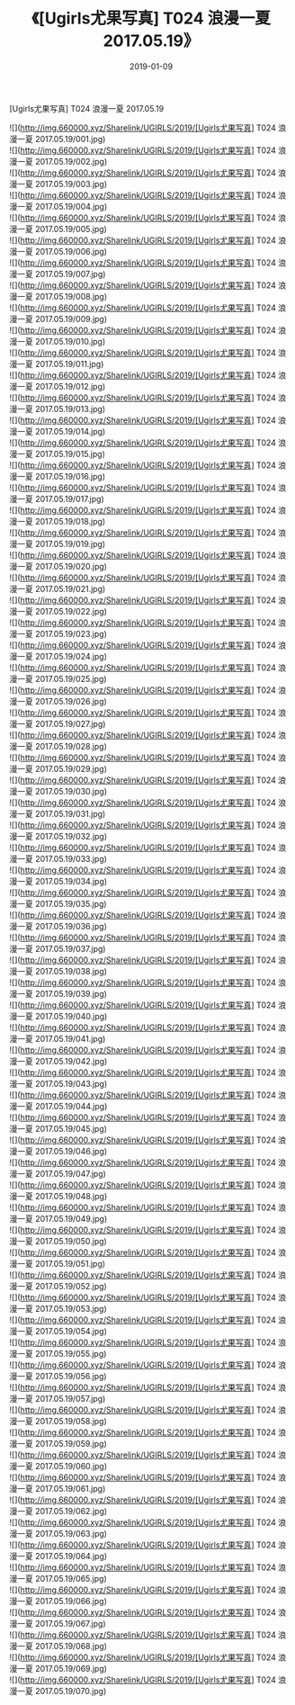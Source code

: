 ﻿---
layout: post
title:  《[Ugirls尤果写真] T024 浪漫一夏 2017.05.19》
date:   2019-01-09
img: http://img.660000.xyz/Sharelink/UGIRLS/2019/[Ugirls尤果写真] T024 浪漫一夏 2017.05.19/000.jpg
categories: [美女, 清纯, 唯美]
---

[Ugirls尤果写真] T024 浪漫一夏 2017.05.19

 ![](http://img.660000.xyz/Sharelink/UGIRLS/2019/[Ugirls尤果写真] T024 浪漫一夏 2017.05.19/001.jpg) <br>![](http://img.660000.xyz/Sharelink/UGIRLS/2019/[Ugirls尤果写真] T024 浪漫一夏 2017.05.19/002.jpg) <br>![](http://img.660000.xyz/Sharelink/UGIRLS/2019/[Ugirls尤果写真] T024 浪漫一夏 2017.05.19/003.jpg) <br>![](http://img.660000.xyz/Sharelink/UGIRLS/2019/[Ugirls尤果写真] T024 浪漫一夏 2017.05.19/004.jpg) <br>![](http://img.660000.xyz/Sharelink/UGIRLS/2019/[Ugirls尤果写真] T024 浪漫一夏 2017.05.19/005.jpg) <br>![](http://img.660000.xyz/Sharelink/UGIRLS/2019/[Ugirls尤果写真] T024 浪漫一夏 2017.05.19/006.jpg) <br>![](http://img.660000.xyz/Sharelink/UGIRLS/2019/[Ugirls尤果写真] T024 浪漫一夏 2017.05.19/007.jpg) <br>![](http://img.660000.xyz/Sharelink/UGIRLS/2019/[Ugirls尤果写真] T024 浪漫一夏 2017.05.19/008.jpg) <br>![](http://img.660000.xyz/Sharelink/UGIRLS/2019/[Ugirls尤果写真] T024 浪漫一夏 2017.05.19/009.jpg) <br>![](http://img.660000.xyz/Sharelink/UGIRLS/2019/[Ugirls尤果写真] T024 浪漫一夏 2017.05.19/010.jpg) <br>![](http://img.660000.xyz/Sharelink/UGIRLS/2019/[Ugirls尤果写真] T024 浪漫一夏 2017.05.19/011.jpg) <br>![](http://img.660000.xyz/Sharelink/UGIRLS/2019/[Ugirls尤果写真] T024 浪漫一夏 2017.05.19/012.jpg) <br>![](http://img.660000.xyz/Sharelink/UGIRLS/2019/[Ugirls尤果写真] T024 浪漫一夏 2017.05.19/013.jpg) <br>![](http://img.660000.xyz/Sharelink/UGIRLS/2019/[Ugirls尤果写真] T024 浪漫一夏 2017.05.19/014.jpg) <br>![](http://img.660000.xyz/Sharelink/UGIRLS/2019/[Ugirls尤果写真] T024 浪漫一夏 2017.05.19/015.jpg) <br>![](http://img.660000.xyz/Sharelink/UGIRLS/2019/[Ugirls尤果写真] T024 浪漫一夏 2017.05.19/016.jpg) <br>![](http://img.660000.xyz/Sharelink/UGIRLS/2019/[Ugirls尤果写真] T024 浪漫一夏 2017.05.19/017.jpg) <br>![](http://img.660000.xyz/Sharelink/UGIRLS/2019/[Ugirls尤果写真] T024 浪漫一夏 2017.05.19/018.jpg) <br>![](http://img.660000.xyz/Sharelink/UGIRLS/2019/[Ugirls尤果写真] T024 浪漫一夏 2017.05.19/019.jpg) <br>![](http://img.660000.xyz/Sharelink/UGIRLS/2019/[Ugirls尤果写真] T024 浪漫一夏 2017.05.19/020.jpg) <br>![](http://img.660000.xyz/Sharelink/UGIRLS/2019/[Ugirls尤果写真] T024 浪漫一夏 2017.05.19/021.jpg) <br>![](http://img.660000.xyz/Sharelink/UGIRLS/2019/[Ugirls尤果写真] T024 浪漫一夏 2017.05.19/022.jpg) <br>![](http://img.660000.xyz/Sharelink/UGIRLS/2019/[Ugirls尤果写真] T024 浪漫一夏 2017.05.19/023.jpg) <br>![](http://img.660000.xyz/Sharelink/UGIRLS/2019/[Ugirls尤果写真] T024 浪漫一夏 2017.05.19/024.jpg) <br>![](http://img.660000.xyz/Sharelink/UGIRLS/2019/[Ugirls尤果写真] T024 浪漫一夏 2017.05.19/025.jpg) <br>![](http://img.660000.xyz/Sharelink/UGIRLS/2019/[Ugirls尤果写真] T024 浪漫一夏 2017.05.19/026.jpg) <br>![](http://img.660000.xyz/Sharelink/UGIRLS/2019/[Ugirls尤果写真] T024 浪漫一夏 2017.05.19/027.jpg) <br>![](http://img.660000.xyz/Sharelink/UGIRLS/2019/[Ugirls尤果写真] T024 浪漫一夏 2017.05.19/028.jpg) <br>![](http://img.660000.xyz/Sharelink/UGIRLS/2019/[Ugirls尤果写真] T024 浪漫一夏 2017.05.19/029.jpg) <br>![](http://img.660000.xyz/Sharelink/UGIRLS/2019/[Ugirls尤果写真] T024 浪漫一夏 2017.05.19/030.jpg) <br>![](http://img.660000.xyz/Sharelink/UGIRLS/2019/[Ugirls尤果写真] T024 浪漫一夏 2017.05.19/031.jpg) <br>![](http://img.660000.xyz/Sharelink/UGIRLS/2019/[Ugirls尤果写真] T024 浪漫一夏 2017.05.19/032.jpg) <br>![](http://img.660000.xyz/Sharelink/UGIRLS/2019/[Ugirls尤果写真] T024 浪漫一夏 2017.05.19/033.jpg) <br>![](http://img.660000.xyz/Sharelink/UGIRLS/2019/[Ugirls尤果写真] T024 浪漫一夏 2017.05.19/034.jpg) <br>![](http://img.660000.xyz/Sharelink/UGIRLS/2019/[Ugirls尤果写真] T024 浪漫一夏 2017.05.19/035.jpg) <br>![](http://img.660000.xyz/Sharelink/UGIRLS/2019/[Ugirls尤果写真] T024 浪漫一夏 2017.05.19/036.jpg) <br>![](http://img.660000.xyz/Sharelink/UGIRLS/2019/[Ugirls尤果写真] T024 浪漫一夏 2017.05.19/037.jpg) <br>![](http://img.660000.xyz/Sharelink/UGIRLS/2019/[Ugirls尤果写真] T024 浪漫一夏 2017.05.19/038.jpg) <br>![](http://img.660000.xyz/Sharelink/UGIRLS/2019/[Ugirls尤果写真] T024 浪漫一夏 2017.05.19/039.jpg) <br>![](http://img.660000.xyz/Sharelink/UGIRLS/2019/[Ugirls尤果写真] T024 浪漫一夏 2017.05.19/040.jpg) <br>![](http://img.660000.xyz/Sharelink/UGIRLS/2019/[Ugirls尤果写真] T024 浪漫一夏 2017.05.19/041.jpg) <br>![](http://img.660000.xyz/Sharelink/UGIRLS/2019/[Ugirls尤果写真] T024 浪漫一夏 2017.05.19/042.jpg) <br>![](http://img.660000.xyz/Sharelink/UGIRLS/2019/[Ugirls尤果写真] T024 浪漫一夏 2017.05.19/043.jpg) <br>![](http://img.660000.xyz/Sharelink/UGIRLS/2019/[Ugirls尤果写真] T024 浪漫一夏 2017.05.19/044.jpg) <br>![](http://img.660000.xyz/Sharelink/UGIRLS/2019/[Ugirls尤果写真] T024 浪漫一夏 2017.05.19/045.jpg) <br>![](http://img.660000.xyz/Sharelink/UGIRLS/2019/[Ugirls尤果写真] T024 浪漫一夏 2017.05.19/046.jpg) <br>![](http://img.660000.xyz/Sharelink/UGIRLS/2019/[Ugirls尤果写真] T024 浪漫一夏 2017.05.19/047.jpg) <br>![](http://img.660000.xyz/Sharelink/UGIRLS/2019/[Ugirls尤果写真] T024 浪漫一夏 2017.05.19/048.jpg) <br>![](http://img.660000.xyz/Sharelink/UGIRLS/2019/[Ugirls尤果写真] T024 浪漫一夏 2017.05.19/049.jpg) <br>![](http://img.660000.xyz/Sharelink/UGIRLS/2019/[Ugirls尤果写真] T024 浪漫一夏 2017.05.19/050.jpg) <br>![](http://img.660000.xyz/Sharelink/UGIRLS/2019/[Ugirls尤果写真] T024 浪漫一夏 2017.05.19/051.jpg) <br>![](http://img.660000.xyz/Sharelink/UGIRLS/2019/[Ugirls尤果写真] T024 浪漫一夏 2017.05.19/052.jpg) <br>![](http://img.660000.xyz/Sharelink/UGIRLS/2019/[Ugirls尤果写真] T024 浪漫一夏 2017.05.19/053.jpg) <br>![](http://img.660000.xyz/Sharelink/UGIRLS/2019/[Ugirls尤果写真] T024 浪漫一夏 2017.05.19/054.jpg) <br>![](http://img.660000.xyz/Sharelink/UGIRLS/2019/[Ugirls尤果写真] T024 浪漫一夏 2017.05.19/055.jpg) <br>![](http://img.660000.xyz/Sharelink/UGIRLS/2019/[Ugirls尤果写真] T024 浪漫一夏 2017.05.19/056.jpg) <br>![](http://img.660000.xyz/Sharelink/UGIRLS/2019/[Ugirls尤果写真] T024 浪漫一夏 2017.05.19/057.jpg) <br>![](http://img.660000.xyz/Sharelink/UGIRLS/2019/[Ugirls尤果写真] T024 浪漫一夏 2017.05.19/058.jpg) <br>![](http://img.660000.xyz/Sharelink/UGIRLS/2019/[Ugirls尤果写真] T024 浪漫一夏 2017.05.19/059.jpg) <br>![](http://img.660000.xyz/Sharelink/UGIRLS/2019/[Ugirls尤果写真] T024 浪漫一夏 2017.05.19/060.jpg) <br>![](http://img.660000.xyz/Sharelink/UGIRLS/2019/[Ugirls尤果写真] T024 浪漫一夏 2017.05.19/061.jpg) <br>![](http://img.660000.xyz/Sharelink/UGIRLS/2019/[Ugirls尤果写真] T024 浪漫一夏 2017.05.19/062.jpg) <br>![](http://img.660000.xyz/Sharelink/UGIRLS/2019/[Ugirls尤果写真] T024 浪漫一夏 2017.05.19/063.jpg) <br>![](http://img.660000.xyz/Sharelink/UGIRLS/2019/[Ugirls尤果写真] T024 浪漫一夏 2017.05.19/064.jpg) <br>![](http://img.660000.xyz/Sharelink/UGIRLS/2019/[Ugirls尤果写真] T024 浪漫一夏 2017.05.19/065.jpg) <br>![](http://img.660000.xyz/Sharelink/UGIRLS/2019/[Ugirls尤果写真] T024 浪漫一夏 2017.05.19/066.jpg) <br>![](http://img.660000.xyz/Sharelink/UGIRLS/2019/[Ugirls尤果写真] T024 浪漫一夏 2017.05.19/067.jpg) <br>![](http://img.660000.xyz/Sharelink/UGIRLS/2019/[Ugirls尤果写真] T024 浪漫一夏 2017.05.19/068.jpg) <br>![](http://img.660000.xyz/Sharelink/UGIRLS/2019/[Ugirls尤果写真] T024 浪漫一夏 2017.05.19/069.jpg) <br>![](http://img.660000.xyz/Sharelink/UGIRLS/2019/[Ugirls尤果写真] T024 浪漫一夏 2017.05.19/070.jpg) <br>